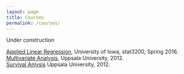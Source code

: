 ```yaml
---
layout: page
title: Courses
permalink: /courses/
---
```

Under construction

[Applied Linear Regression](https://stat.uiowa.edu/sites/stat.uiowa.edu/files/stat3200.pdf), University of Iowa, stat3200,  Spring 2016.<br>
[Multivariate Analysis](https://sites.google.com/site/multivariatemethods1/), Uppsala University, 2012. <br>
[Survival Anlysis](https://sites.google.com/site/survivalanalysis1/home) Uppsala University, 2012.
